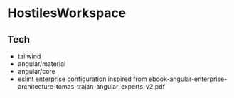 # HostilesWorkspace

## Tech
- tailwind
- angular/material
- angular/core
- eslint enterprise configuration inspired from ebook-angular-enterprise-architecture-tomas-trajan-angular-experts-v2.pdf
